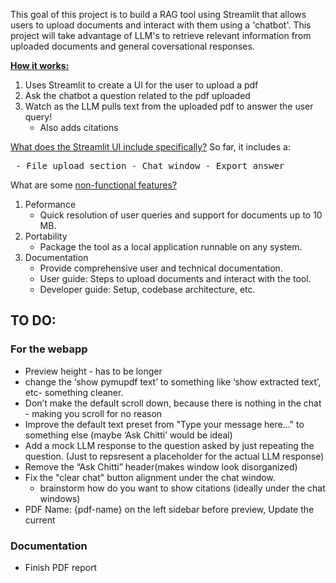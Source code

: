This goal of this project is to build a RAG tool using Streamlit that allows users to upload documents and interact with them using a 'chatbot'. This project will take advantage of LLM's to retrieve relevant information from uploaded documents and general coversational responses.

<u><b>How it works:</b></u>
1. Uses Streamlit to create a UI for the user to upload a pdf
2. Ask the chatbot a question related to the pdf uploaded
3. Watch as the LLM pulls text from the uploaded pdf to answer the user query!
	- Also adds citations

<u>What does the Streamlit UI include specifically?</u>
	So far, it includes a:
	<pre>
	- File upload section
	- Chat window
	- Export answer
	</pre>

What are some <u>non-functional features?</u>
1. Peformance
	- Quick resolution of user queries and support for documents up to 10 MB.
2. Portability
	- Package the tool as a local application runnable on any system. 
3. Documentation
	- Provide comprehensive user and technical documentation. 
	- User guide: Steps to upload documents and interact with the tool.
	- Developer guide: Setup, codebase architecture, etc. 


## TO DO:
### For the webapp
- Preview height - has to be longer
- change the ‘show pymupdf text’ to something like ‘show extracted text’, etc- something cleaner.
- Don’t make the default scroll down, because there is nothing in the chat - making you scroll for no reason
- Improve the default text preset from "Type your message here..." to something else (maybe ‘Ask Chitti’ would be ideal)
- Add a mock LLM response to the question asked by just repeating the question. (Just to repsresent a placeholder for the actual LLM response)
- Remove the “Ask Chitti” header(makes window look disorganized)
- Fix the "clear chat" button alignment under the chat window.
    - brainstorm how do you want to show citations (ideally under the chat windows)
- PDF Name: {pdf-name} on the left sidebar before preview, Update the current

### Documentation
- Finish PDF report